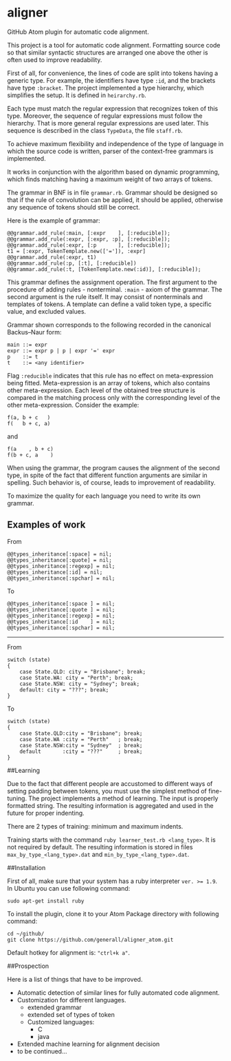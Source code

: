 aligner
=======

GitHub Atom plugin for automatic code alignment.

This project is a tool for automatic code alignment.
Formatting source code so that similar syntactic structures are arranged one above the other is often used to improve readability.

First of all, for convenience, the lines of code are split into tokens having a generic type.
For example, the identifiers have type `:id`, and the brackets have type `:bracket`.
The project implemented a type hierarchy, which simplifies the setup.
It is defined in `heirarchy.rb`.


Each type must match the regular expression that recognizes token of this type.
Moreover, the sequence of regular expressions must follow the hierarchy.
That is more general regular expressions are used later.
This sequence is described in the class `TypeData`, the file `staff.rb`.


To achieve maximum flexibility and independence of the type of language in which the source code is written,
parser of the context-free grammars is implemented.

It works in conjunction with the algorithm based on dynamic programming,
which finds matching having a maximum weight of two arrays of tokens.

The grammar in BNF is in file `grammar.rb`.
Grammar should be designed so that if the rule of convolution can be applied,
it should be applied, otherwise any sequence of tokens should still be correct.

Here is the example of grammar:
```
@@grammar.add_rule(:main, [:expr    ], [:reducible]);
@@grammar.add_rule(:expr, [:expr, :p], [:reducible]);
@@grammar.add_rule(:expr, [:p       ], [:reducible]);
t1 = [:expr, TokenTemplate.new(['=']), :expr]
@@grammar.add_rule(:expr, t1)
@@grammar.add_rule(:p, [:t], [:reducible])
@@grammar.add_rule(:t, [TokenTemplate.new(:id)], [:reducible]);
```

This grammar defines the assignment operation.
The first argument to the procedure of adding rules - nonterminal.
`:main` - axiom of the grammar.
The second argument is the rule itself. It may consist of nonterminals and templates of tokens.
A template can define a valid token type, a specific value, and excluded values.

Grammar shown corresponds to the following recorded in the canonical Backus–Naur form:

```
main ::= expr
expr ::= expr p | p | expr '=' expr
p    ::= t
t    ::= <any identifier>
```

Flag `:reducible` indicates that this rule has no effect on meta-expression being fitted.
Meta-expression is an array of tokens, which also contains other meta-expression.
Each level of the obtained tree structure is compared in the matching process only with the corresponding level of the other meta-expression.
Consider the example:
```
f(a, b + c   )
f(   b + c, a)
```
and
```
f(a    , b + c)
f(b + c, a    )
```
When using the grammar, the program causes the alignment of the second type,
in spite of the fact that different function arguments are similar in spelling.
Such behavior is, of course, leads to improvement of readability.

To maximize the quality for each language you need to write its own grammar.

## Examples of work

From
```
@@types_inheritance[:space] = nil;
@@types_inheritance[:quote] = nil;
@@types_inheritance[:regexp] = nil;
@@types_inheritance[:id] = nil;
@@types_inheritance[:spchar] = nil;
```

To

```
@@types_inheritance[:space ] = nil;
@@types_inheritance[:quote ] = nil;
@@types_inheritance[:regexp] = nil;
@@types_inheritance[:id    ] = nil;
@@types_inheritance[:spchar] = nil;
```
---

From
```
switch (state)
{
    case State.QLD: city = "Brisbane"; break;
    case State.WA: city = "Perth"; break;
    case State.NSW: city = "Sydney"; break;
    default: city = "???"; break;
}
```

To

```
switch (state)
{
    case State.QLD:city = "Brisbane"; break;
    case State.WA :city = "Perth"   ; break;
    case State.NSW:city = "Sydney"  ; break;
    default       :city = "???"     ; break;
}
```

##Learning

Due to the fact that different people are accustomed to different ways of setting padding between tokens,
you must use the simplest method of fine-tuning.
The project implements a method of learning. The input is properly formatted string.
The resulting information is aggregated and used in the future for proper indenting.

There are 2 types of training: minimum and maximum indents.

Training starts with the command `ruby learner_test.rb <lang_type>`.
It is not required by default.
The resulting information is stored in files `max_by_type_<lang_type>.dat` and `min_by_type_<lang_type>.dat`.

##Installation

First of all, make sure that your system has a ruby interpreter `ver. >= 1.9`.
In Ubuntu you can use following command:
```
sudo apt-get install ruby
```

To install the plugin, clone it to your Atom Package directory with following command:

```
cd ~/github/
git clone https://github.com/generall/aligner_atom.git
```

Default hotkey for alignment is: `"ctrl+k a"`.

##Prospection

Here is a list of things that have to be improved.

* Automatic detection of similar lines for fully automated code alignment.
* Customization for different languages.
	* extended grammar
	* extended set of types of token
    * Customized languages:
        * C
        * java
* Extended machine learning for alignment decision
* to be continued...
